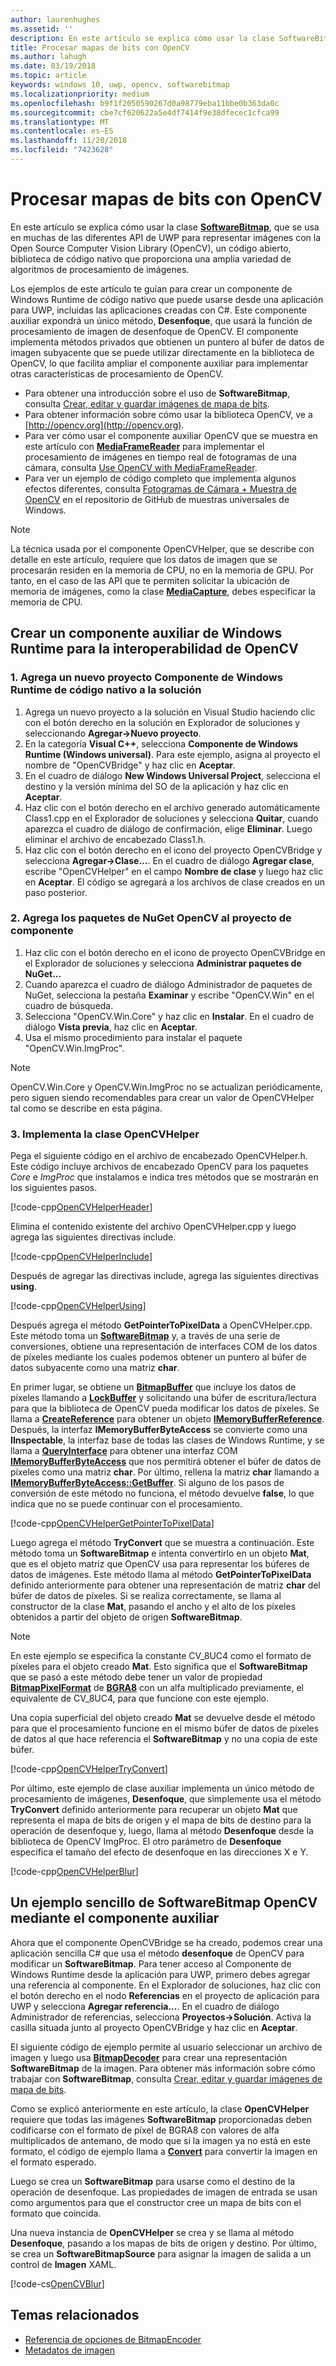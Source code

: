 ```yaml
---
author: laurenhughes
ms.assetid: ''
description: En este artículo se explica cómo usar la clase SoftwareBitmap con la Open Source Computer Vision Library (OpenCV).
title: Procesar mapas de bits con OpenCV
ms.author: lahugh
ms.date: 03/19/2018
ms.topic: article
keywords: windows 10, uwp, opencv, softwarebitmap
ms.localizationpriority: medium
ms.openlocfilehash: b9f1f2050590267d0a98779eba11bbe0b363da0c
ms.sourcegitcommit: cbe7cf620622a5e4df7414f9e38dfecec1cfca99
ms.translationtype: MT
ms.contentlocale: es-ES
ms.lasthandoff: 11/20/2018
ms.locfileid: "7423628"
---
```

# <a name="process-bitmaps-with-opencv"></a>Procesar mapas de bits con OpenCV

En este artículo se explica cómo usar la clase **[SoftwareBitmap](https://docs.microsoft.com/uwp/api/Windows.Graphics.Imaging.SoftwareBitmap)**, que se usa en muchas de las diferentes API de UWP para representar imágenes con la Open Source Computer Vision Library (OpenCV), un código abierto, biblioteca de código nativo que proporciona una amplia variedad de algoritmos de procesamiento de imágenes. 

Los ejemplos de este artículo te guían para crear un componente de Windows Runtime de código nativo que puede usarse desde una aplicación para UWP, incluidas las aplicaciones creadas con C#. Este componente auxiliar expondrá un único método, **Desenfoque**, que usará la función de procesamiento de imagen de desenfoque de OpenCV. El componente implementa métodos privados que obtienen un puntero al búfer de datos de imagen subyacente que se puede utilizar directamente en la biblioteca de OpenCV, lo que facilita ampliar el componente auxiliar para implementar otras características de procesamiento de OpenCV. 

* Para obtener una introducción sobre el uso de **SoftwareBitmap**, consulta [Crear, editar y guardar imágenes de mapa de bits](imaging.md). 
* Para obtener información sobre cómo usar la biblioteca OpenCV, ve a [http://opencv.org](http://opencv.org).
* Para ver cómo usar el componente auxiliar OpenCV que se muestra en este artículo con **[MediaFrameReader](https://docs.microsoft.com/uwp/api/windows.media.capture.frames.mediaframereader)** para implementar el procesamiento de imágenes en tiempo real de fotogramas de una cámara, consulta [Use OpenCV with MediaFrameReader](use-opencv-with-mediaframereader.md).
* Para ver un ejemplo de código completo que implementa algunos efectos diferentes, consulta [Fotogramas de Cámara + Muestra de OpenCV](https://go.microsoft.com/fwlink/?linkid=854003) en el repositorio de GitHub de muestras universales de Windows.

> [!NOTE] 
> La técnica usada por el componente OpenCVHelper, que se describe con detalle en este artículo, requiere que los datos de imagen que se procesarán residen en la memoria de CPU, no en la memoria de GPU. Por tanto, en el caso de las API que te permiten solicitar la ubicación de memoria de imágenes, como la clase **[MediaCapture](https://docs.microsoft.com/uwp/api/windows.media.capture.mediacapture)**, debes especificar la memoria de CPU.

## <a name="create-a-helper-windows-runtime-component-for-opencv-interop"></a>Crear un componente auxiliar de Windows Runtime para la interoperabilidad de OpenCV

### <a name="1-add-a-new-native-code-windows-runtime-component-project-to-your-solution"></a>1. Agrega un nuevo proyecto Componente de Windows Runtime de código nativo a la solución

1. Agrega un nuevo proyecto a la solución en Visual Studio haciendo clic con el botón derecho en la solución en Explorador de soluciones y seleccionando **Agregar->Nuevo proyecto**. 
2. En la categoría **Visual C++**, selecciona **Componente de Windows Runtime (Windows universal)**. Para este ejemplo, asigna al proyecto el nombre de "OpenCVBridge" y haz clic en **Aceptar**. 
3. En el cuadro de diálogo **New Windows Universal Project**, selecciona el destino y la versión mínima del SO de la aplicación y haz clic en **Aceptar**.
4. Haz clic con el botón derecho en el archivo generado automáticamente Class1.cpp en el Explorador de soluciones y selecciona **Quitar**, cuando aparezca el cuadro de diálogo de confirmación, elige **Eliminar**. Luego eliminar el archivo de encabezado Class1.h.
5. Haz clic con el botón derecho en el icono del proyecto OpenCVBridge y selecciona **Agregar->Clase...**. En el cuadro de diálogo **Agregar clase**, escribe "OpenCVHelper" en el campo **Nombre de clase** y luego haz clic en **Aceptar**. El código se agregará a los archivos de clase creados en un paso posterior.

### <a name="2-add-the-opencv-nuget-packages-to-your-component-project"></a>2. Agrega los paquetes de NuGet OpenCV al proyecto de componente

1. Haz clic con el botón derecho en el icono de proyecto OpenCVBridge en el Explorador de soluciones y selecciona **Administrar paquetes de NuGet...**
2. Cuando aparezca el cuadro de diálogo Administrador de paquetes de NuGet, selecciona la pestaña **Examinar** y escribe "OpenCV.Win" en el cuadro de búsqueda.
3. Selecciona "OpenCV.Win.Core" y haz clic en **Instalar**. En el cuadro de diálogo **Vista previa**, haz clic en **Aceptar**.
4. Usa el mismo procedimiento para instalar el paquete "OpenCV.Win.ImgProc".

> [!NOTE]
> OpenCV.Win.Core y OpenCV.Win.ImgProc no se actualizan periódicamente, pero siguen siendo recomendables para crear un valor de OpenCVHelper tal como se describe en esta página.

### <a name="3-implement-the-opencvhelper-class"></a>3. Implementa la clase OpenCVHelper

Pega el siguiente código en el archivo de encabezado OpenCVHelper.h. Este código incluye archivos de encabezado OpenCV para los paquetes *Core* e *ImgProc* que instalamos e indica tres métodos que se mostrarán en los siguientes pasos.

[!code-cpp[OpenCVHelperHeader](./code/ImagingWin10/cs/OpenCVBridge/OpenCVHelper.h#SnippetOpenCVHelperHeader)]

Elimina el contenido existente del archivo OpenCVHelper.cpp y luego agrega las siguientes directivas include. 

[!code-cpp[OpenCVHelperInclude](./code/ImagingWin10/cs/OpenCVBridge/OpenCVHelper.cpp#SnippetOpenCVHelperInclude)]

Después de agregar las directivas include, agrega las siguientes directivas **using**. 

[!code-cpp[OpenCVHelperUsing](./code/ImagingWin10/cs/OpenCVBridge/OpenCVHelper.cpp#SnippetOpenCVHelperUsing)]

Después agrega el método **GetPointerToPixelData** a OpenCVHelper.cpp. Este método toma un **[SoftwareBitmap](https://docs.microsoft.com/uwp/api/Windows.Graphics.Imaging.SoftwareBitmap)** y, a través de una serie de conversiones, obtiene una representación de interfaces COM de los datos de píxeles mediante los cuales podemos obtener un puntero al búfer de datos subyacente como una matriz **char**. 

En primer lugar, se obtiene un **[BitmapBuffer](https://docs.microsoft.com/uwp/api/windows.graphics.imaging.bitmapbuffer)** que incluye los datos de píxeles llamando a **[LockBuffer](https://docs.microsoft.com/uwp/api/windows.graphics.imaging.softwarebitmap.lockbuffer)** y solicitando una búfer de escritura/lectura para que la biblioteca de OpenCV pueda modificar los datos de píxeles.  Se llama a **[CreateReference](https://docs.microsoft.com/uwp/api/windows.graphics.imaging.bitmapbuffer.CreateReference)** para obtener un objeto **[IMemoryBufferReference](https://docs.microsoft.com/uwp/api/windows.foundation.imemorybufferreference)**. Después, la interfaz **IMemoryBufferByteAccess** se convierte como una **IInspectable**, la interfaz base de todas las clases de Windows Runtime, y se llama a **[QueryInterface](https://msdn.microsoft.com/library/windows/desktop/ms682521(v=vs.85).aspx)** para obtener una interfaz COM **[IMemoryBufferByteAccess](https://msdn.microsoft.com/library/mt297505(v=vs.85).aspx)** que nos permitirá obtener el búfer de datos de píxeles como una matriz **char**. Por último, rellena la matriz **char** llamando a **[IMemoryBufferByteAccess::GetBuffer](https://msdn.microsoft.com/library/mt297506(v=vs.85).aspx)**. Si alguno de los pasos de conversión de este método no funciona, el método devuelve **false**, lo que indica que no se puede continuar con el procesamiento.

[!code-cpp[OpenCVHelperGetPointerToPixelData](./code/ImagingWin10/cs/OpenCVBridge/OpenCVHelper.cpp#SnippetOpenCVHelperGetPointerToPixelData)]

Luego agrega el método **TryConvert** que se muestra a continuación. Este método toma un **SoftwareBitmap** e intenta convertirlo en un objeto **Mat**, que es el objeto matriz que OpenCV usa para representar los búferes de datos de imágenes. Este método llama al método **GetPointerToPixelData** definido anteriormente para obtener una representación de matriz **char** del búfer de datos de píxeles. Si se realiza correctamente, se llama al constructor de la clase **Mat**, pasando el ancho y el alto de los píxeles obtenidos a partir del objeto de origen **SoftwareBitmap**. 

> [!NOTE] 
> En este ejemplo se especifica la constante CV_8UC4 como el formato de píxeles para el objeto creado **Mat**. Esto significa que el **SoftwareBitmap** que se pasó a este método debe tener un valor de propiedad **[BitmapPixelFormat](https://docs.microsoft.com/uwp/api/windows.graphics.imaging.softwarebitmap.BitmapPixelFormat)** de **[BGRA8](https://docs.microsoft.com/uwp/api/Windows.Graphics.Imaging.BitmapPixelFormat)** con un alfa multiplicado previamente, el equivalente de CV_8UC4, para que funcione con este ejemplo.

Una copia superficial del objeto creado **Mat** se devuelve desde el método para que el procesamiento funcione en el mismo búfer de datos de píxeles de datos al que hace referencia el **SoftwareBitmap** y no una copia de este búfer.

[!code-cpp[OpenCVHelperTryConvert](./code/ImagingWin10/cs/OpenCVBridge/OpenCVHelper.cpp#SnippetOpenCVHelperTryConvert)]

Por último, este ejemplo de clase auxiliar implementa un único método de procesamiento de imágenes, **Desenfoque**, que simplemente usa el método **TryConvert** definido anteriormente para recuperar un objeto **Mat** que representa el mapa de bits de origen y el mapa de bits de destino para la operación de desenfoque y, luego, llama al método **Desenfoque** desde la biblioteca de OpenCV ImgProc. El otro parámetro de **Desenfoque** especifica el tamaño del efecto de desenfoque en las direcciones X e Y.

[!code-cpp[OpenCVHelperBlur](./code/ImagingWin10/cs/OpenCVBridge/OpenCVHelper.cpp#SnippetOpenCVHelperBlur)]


## <a name="a-simple-softwarebitmap-opencv-example-using-the-helper-component"></a>Un ejemplo sencillo de SoftwareBitmap OpenCV mediante el componente auxiliar
Ahora que el componente OpenCVBridge se ha creado, podemos crear una aplicación sencilla C# que usa el método **desenfoque** de OpenCV para modificar un **SoftwareBitmap**. Para tener acceso al Componente de Windows Runtime desde la aplicación para UWP, primero debes agregar una referencia al componente. En el Explorador de soluciones, haz clic con el botón derecho en el nodo **Referencias** en el proyecto de aplicación para UWP y selecciona **Agregar referencia...**. En el cuadro de diálogo Administrador de referencias, selecciona **Proyectos->Solución**. Activa la casilla situada junto al proyecto OpenCVBridge y haz clic en **Aceptar**.

El siguiente código de ejemplo permite al usuario seleccionar un archivo de imagen y luego usa **[BitmapDecoder](https://docs.microsoft.com/uwp/api/windows.graphics.imaging.bitmapencoder)** para crear una representación **SoftwareBitmap** de la imagen. Para obtener más información sobre cómo trabajar con **SoftwareBitmap**, consulta [Crear, editar y guardar imágenes de mapa de bits](https://docs.microsoft.com/windows/uwp/audio-video-camera/imaging).

Como se explicó anteriormente en este artículo, la clase **OpenCVHelper** requiere que todas las imágenes **SoftwareBitmap** proporcionadas deben codificarse con el formato de píxel de BGRA8 con valores de alfa multiplicados de antemano, de modo que si la imagen ya no está en este formato, el código de ejemplo llama a **[Convert](https://docs.microsoft.com/uwp/api/windows.graphics.imaging.softwarebitmap.BitmapAlphaMode)** para convertir la imagen en el formato esperado.

Luego se crea un **SoftwareBitmap** para usarse como el destino de la operación de desenfoque. Las propiedades de imagen de entrada se usan como argumentos para que el constructor cree un mapa de bits con el formato que coincida.

Una nueva instancia de **OpenCVHelper** se crea y se llama al método **Desenfoque**, pasando a los mapas de bits de origen y destino. Por último, se crea un **SoftwareBitmapSource** para asignar la imagen de salida a un control de **Imagen** XAML.


[!code-cs[OpenCVBlur](./code/ImagingWin10/cs/MainPage.OpenCV.xaml.cs#SnippetOpenCVBlur)]

## <a name="related-topics"></a>Temas relacionados

* [Referencia de opciones de BitmapEncoder](bitmapencoder-options-reference.md)
* [Metadatos de imagen](image-metadata.md)
 

 




